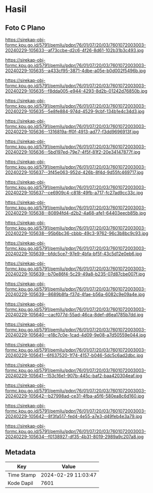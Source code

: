 # Hasil

## Foto C Plano

https://sirekap-obj-formc.kpu.go.id/5791/pemilu/pdpr/76/01/07/20/03/7601072003003-20240229-105633--af73ccbe-d2c6-4f26-8d61-102b31b3c493.jpg

https://sirekap-obj-formc.kpu.go.id/5791/pemilu/pdpr/76/01/07/20/03/7601072003003-20240229-105635--a433cf95-3871-4dbe-a05e-b0d002f5496b.jpg

https://sirekap-obj-formc.kpu.go.id/5791/pemilu/pdpr/76/01/07/20/03/7601072003003-20240229-105635--f8dda005-e944-4293-8d2b-01242d76850b.jpg

https://sirekap-obj-formc.kpu.go.id/5791/pemilu/pdpr/76/01/07/20/03/7601072003003-20240229-105635--5e8fe884-974d-4529-9cbf-134b1e4c34d3.jpg

https://sirekap-obj-formc.kpu.go.id/5791/pemilu/pdpr/76/01/07/20/03/7601072003003-20240229-105636--1316819a-ff0f-4913-ad77-f3dd9696913f.jpg

https://sirekap-obj-formc.kpu.go.id/5791/pemilu/pdpr/76/01/07/20/03/7601072003003-20240229-105636--5bd197ed-79e7-4f5f-81f2-20e34147877f.jpg

https://sirekap-obj-formc.kpu.go.id/5791/pemilu/pdpr/76/01/07/20/03/7601072003003-20240229-105637--3f45e063-952d-426b-8f4d-9d55fc469717.jpg

https://sirekap-obj-formc.kpu.go.id/5791/pemilu/pdpr/76/01/07/20/03/7601072003003-20240229-105637--ce6909c4-c818-49fb-a717-fc27ad9cc33c.jpg

https://sirekap-obj-formc.kpu.go.id/5791/pemilu/pdpr/76/01/07/20/03/7601072003003-20240229-105638--80894fd4-d2b2-4a68-afe1-64403eecb85b.jpg

https://sirekap-obj-formc.kpu.go.id/5791/pemilu/pdpr/76/01/07/20/03/7601072003003-20240229-105638--95b6bc36-cbbb-49c3-9762-96c3b8bc9c93.jpg

https://sirekap-obj-formc.kpu.go.id/5791/pemilu/pdpr/76/01/07/20/03/7601072003003-20240229-105639--bfdc5ce7-97e9-4bfa-bf5f-43c5d12e0eb6.jpg

https://sirekap-obj-formc.kpu.go.id/5791/pemilu/pdpr/76/01/07/20/03/7601072003003-20240229-105639--b70e86f4-5c29-49a8-b235-07d87cbe007f.jpg

https://sirekap-obj-formc.kpu.go.id/5791/pemilu/pdpr/76/01/07/20/03/7601072003003-20240229-105639--8689b8fa-f37d-4fae-b56a-6082c9e09a4e.jpg

https://sirekap-obj-formc.kpu.go.id/5791/pemilu/pdpr/76/01/07/20/03/7601072003003-20240229-105640--cacf077d-55ad-46ca-8def-d6ea1785b7dd.jpg

https://sirekap-obj-formc.kpu.go.id/5791/pemilu/pdpr/76/01/07/20/03/7601072003003-20240229-105640--e18c7c0e-1cad-4d09-9e08-a7d50559e044.jpg

https://sirekap-obj-formc.kpu.go.id/5791/pemilu/pdpr/76/01/07/20/03/7601072003003-20240229-105641--6f637520-1f74-4157-b046-5dc5c6ad2dbc.jpg

https://sirekap-obj-formc.kpu.go.id/5791/pemilu/pdpr/76/01/07/20/03/7601072003003-20240229-105641--153c16e1-907b-445c-baf2-baa420304eaf.jpg

https://sirekap-obj-formc.kpu.go.id/5791/pemilu/pdpr/76/01/07/20/03/7601072003003-20240229-105642--b27998ad-ce31-4fba-a5f6-580ea8c6d160.jpg

https://sirekap-obj-formc.kpu.go.id/5791/pemilu/pdpr/76/01/07/20/03/7601072003003-20240229-105642--8f3fa517-fed4-4e55-a7e3-d49feb4e3a79.jpg

https://sirekap-obj-formc.kpu.go.id/5791/pemilu/pdpr/76/01/07/20/03/7601072003003-20240229-105634--f0138927-df35-4b31-8019-2989a9c207a8.jpg


## Metadata

| Key        | Value               |
| ---------- | ------------------- |
| Time Stamp | 2024-02-29 11:03:47 |
| Kode Dapil | 7601                |



